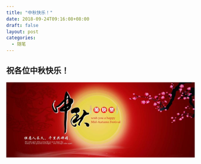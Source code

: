 ```yaml
---
title: "中秋快乐！"
date: 2018-09-24T09:16:08+08:00
draft: false
layout: post
categories:
  - 随笔
---
```


## 祝各位中秋快乐！

![](https://raw.githubusercontent.com/istek/img/master/imgtimg.jpg)


